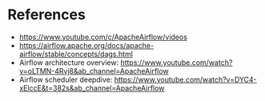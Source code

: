 

# References
* https://www.youtube.com/c/ApacheAirflow/videos
* https://airflow.apache.org/docs/apache-airflow/stable/concepts/dags.html
* Airflow architecture overview: https://www.youtube.com/watch?v=oLTMN-4Rvj8&ab_channel=ApacheAirflow
* Airflow scheduler deepdive: https://www.youtube.com/watch?v=DYC4-xElccE&t=382s&ab_channel=ApacheAirflow

